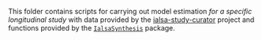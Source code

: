 This folder contains scripts for carrying out model estimation _for a specific longitudinal study_ with data provided by the [ialsa-study-curator] project and functions provided by the [`IalsaSynthesis`][IalsaSynthesis] package.

[IalsaSynthesis]:https://github.com/IALSA/IalsaSynthesis/blob/master/README.md
[ialsa-study-curator]:https://github.com/IALSA/ialsa-study-curator/blob/master/README.md
